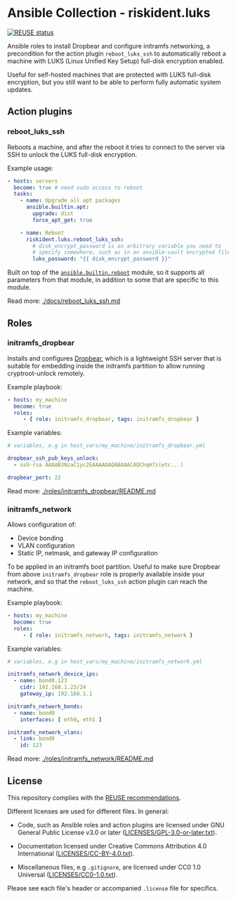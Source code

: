 <!--
SPDX-FileCopyrightText: 2022 Risk.Ident GmbH <contact@riskident.com>

SPDX-License-Identifier: CC-BY-4.0
-->

# Ansible Collection - riskident.luks

[![REUSE status](https://api.reuse.software/badge/github.com/RiskIdent/ansible-collection-luks)](https://api.reuse.software/info/github.com/RiskIdent/ansible-collection-luks)

Ansible roles to install Dropbear and configure initramfs networking, a
precondition for the action plugin `reboot_luks_ssh` to automatically reboot a
machine with LUKS (Linux Unified Key Setup) full-disk encryption enabled.

Useful for self-hosted machines that are protected with LUKS full-disk
encryption, but you still want to be able to perform fully automatic system
updates.

## Action plugins

### reboot\_luks\_ssh

Reboots a machine, and after the reboot it tries to connect to the server via
SSH to unlock the LUKS full-disk encryption.

Example usage:

```yaml
- hosts: servers
  become: true # need sudo access to reboot
  tasks:
    - name: Upgrade all apt packages
      ansible.builtin.apt:
        upgrade: dist
        force_apt_get: true

    - name: Reboot
      riskident.luks.reboot_luks_ssh:
        # disk_encrypt_password is an arbitrary variable you need to
        # specify somewhere, such as in an ansible-vault encrypted file
        luks_password: "{{ disk_encrypt_password }}"
```

Built on top of the [`ansible.builtin.reboot`](https://docs.ansible.com/ansible/latest/collections/ansible/builtin/reboot_module.html)
module, so it supports all parameters from that module, in addition to some
that are specific to this module.

Read more: [./docs/reboot_luks_ssh.md](./docs/reboot_luks_ssh.md)

## Roles

### initramfs\_dropbear

Installs and configures [Dropbear](https://matt.ucc.asn.au/dropbear/dropbear.html),
which is a lightweight SSH server that is suitable for embedding inside the
initramfs partition to allow running cryptroot-unlock remotely.

Example playbook:

```yaml
- hosts: my_machine
  become: true
  roles:
     - { role: initramfs_dropbear, tags: initramfs_dropbear }
```

Example variables:

```yaml
# variables, e.g in host_vars/my_machine/initramfs_dropbear.yml

dropbear_ssh_pub_keys_unlock:
  - ssh-rsa AAAAB3NzaC1yc2EAAAADAQABAAACAQChqH7z(etc...)

dropbear_port: 22
```

Read more: [./roles/initramfs_dropbear/README.md](./roles/initramfs_dropbear/README.md)

### initramfs\_network

Allows configuration of:

- Device bonding
- VLAN configuration
- Static IP, netmask, and gateway IP configuration

To be applied in an initramfs boot partition. Useful to make sure Dropbear from
above `initramfs_dropbear` role is properly available inside your network, and
so that the `reboot_luks_ssh` action plugin can reach the machine.

Example playbook:

```yaml
- hosts: my_machine
  become: true
  roles:
     - { role: initramfs_network, tags: initramfs_network }
```

Example variables:

```yaml
# variables, e.g in host_vars/my_machine/initramfs_network.yml

initramfs_network_device_ips:
  - name: bond0.123
    cidr: 192.168.1.23/24
    gateway_ip: 192.168.1.1

initramfs_network_bonds:
  - name: bond0
    interfaces: [ eth0, eth1 ]

initramfs_network_vlans:
  - link: bond0
    id: 123
```

Read more: [./roles/initramfs_network/README.md](./roles/initramfs_network/README.md)

## License

This repository complies with the [REUSE recommendations](https://reuse.software/).

Different licenses are used for different files. In general:

- Code, such as Ansible roles and action plugins are licensed under
  GNU General Public License v3.0 or later ([LICENSES/GPL-3.0-or-later.txt](LICENSES/GPL-3.0-or-later.txt)).

- Documentation licensed under Creative Commons Attribution 4.0 International ([LICENSES/CC-BY-4.0.txt](LICENSES/CC-BY-4.0.txt)).

- Miscellaneous files, e.g `.gitignore`, are licensed under CC0 1.0 Universal ([LICENSES/CC0-1.0.txt](LICENSES/CC0-1.0.txt)).

Please see each file's header or accompanied `.license` file for specifics.
